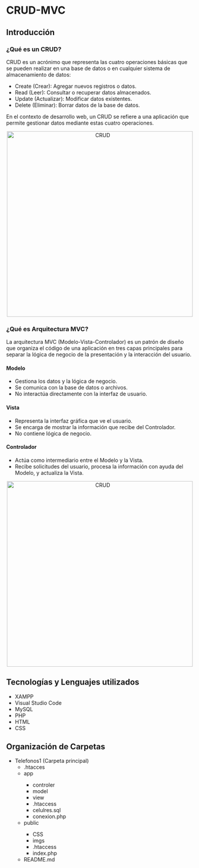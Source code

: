 # CRUD-MVC

<h2>Introducción</h2>

<h3>¿Qué es un CRUD?</h3>

<p>CRUD es un acrónimo que representa las cuatro operaciones básicas que se pueden realizar en una base de datos o en    cualquier sistema de almacenamiento de datos:
<ul>
<li>Create (Crear): Agregar nuevos registros o datos.</li>
<li>Read (Leer): Consultar o recuperar datos almacenados.</li>
<li>Update (Actualizar): Modificar datos existentes.</li>
<li>Delete (Eliminar): Borrar datos de la base de datos.</li>
</ul>
En el contexto de desarrollo web, un CRUD se refiere a una aplicación que permite gestionar datos mediante estas cuatro operaciones. </p>

<div style="text-align: center;">
    <img src="https://cdn.prod.website-files.com/5ff66329429d880392f6cba2/63fdf75ad4a978704fe9ac9c_CRUD%20%20Preview.jpeg" alt="CRUD" width="500">
</div>

<h3>¿Qué es Arquitectura MVC? </h2>

<p>La arquitectura MVC (Modelo-Vista-Controlador) es un patrón de diseño que organiza el código de una aplicación en tres capas principales para separar la lógica de negocio de la presentación y la interacción del usuario.</p>

<h4>Modelo</h4>
<ul>
<li>Gestiona los datos y la lógica de negocio.</li>
<li>Se comunica con la base de datos o archivos.</li>
<li>No interactúa directamente con la interfaz de usuario.</li>
</ul>

<h4>Vista</h4>
<ul>
<li>Representa la interfaz gráfica que ve el usuario.</li>
<li>Se encarga de mostrar la información que recibe del Controlador.</li>
<li>No contiene lógica de negocio.</li>
</ul>

<h4>Controlador</h4>
<ul>
<li>Actúa como intermediario entre el Modelo y la Vista.</li>
<li>Recibe solicitudes del usuario, procesa la información con ayuda del Modelo, y actualiza la Vista.
</li>
</ul>

<div style="text-align: center;">
    <img src="https://www.freecodecamp.org/espanol/news/content/images/size/w1600/2021/06/MVC3.png" alt="CRUD" width="500">
</div>

<h2>Tecnologías y Lenguajes utilizados</h2>

<ul>
<li>XAMPP</li>
<li>Visual Studio Code</li>
<li>MySQL</li>
<li>PHP</li>
<li>HTML</li>
<li>CSS</li>
</ul>


<h2>Organización de Carpetas</h2>

<ul>
<li>Telefonos1 (Carpeta principal)
<ul>
<li>.htacces</li>
<li>app</li>
<ul>
<li>controler</li>
<li>model</li>
<li>view</li>
<li>.htaccess</li>
<li>celulres.sql</li>
<li>conexion.php</li>
</ul>
<li>public</li>
<ul>
<li>CSS</li>
<li>imgs</li>
<li>.htaccess</li>
<li>index.php</li>
</ul>

<li>README.md</li>

</ul>
